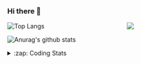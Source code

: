 ### Hi there 👋

<!--
**tao8687/tao8687** is a ✨ _special_ ✨ repository because its `README.md` (this file) appears on your GitHub profile.

Here are some ideas to get you started:

- 🔭 I’m currently working on ...
- 🌱 I’m currently learning ...
- 👯 I’m looking to collaborate on ...
- 🤔 I’m looking for help with ...
- 💬 Ask me about ...
- 📫 How to reach me: ...
- 😄 Pronouns: ...
- ⚡ Fun fact: ...
-->

<img align='right' src="https://media.giphy.com/media/M9gbBd9nbDrOTu1Mqx/giphy.gif" width="230">

![Top Langs](https://github-readme-stats.vercel.app/api/top-langs/?username=tao8687&layout=compact&title_color=23238E&text_color=A67D3D)

![Anurag's github stats](https://github-readme-stats.vercel.app/api?username=tao8687&show_icons=true&&text_color=A67D3D&title_color=23238E&show_icons=false&count_private=true&hide=stars)

<details>
  <summary>:zap: Coding Stats</summary>
  <b>
<!--START_SECTION:waka-->
![Profile Views](http://img.shields.io/badge/Profile%20Views-10-blue)

**🐱 My GitHub Data** 

> 🏆 382 Contributions in the Year 2021
 > 
> 📦 886.6 kB Used in GitHub's Storage 
 > 
> 🚫 Not Opted to Hire
 > 
> 📜 50 Public Repositories 
 > 
> 🔑 22 Private Repositories  
 > 
**I'm an Early 🐤** 

```text
🌞 Morning    112 commits    ███████████████░░░░░░░░░░   60.87% 
🌆 Daytime    34 commits     ████░░░░░░░░░░░░░░░░░░░░░   18.48% 
🌃 Evening    38 commits     █████░░░░░░░░░░░░░░░░░░░░   20.65% 
🌙 Night      0 commits      ░░░░░░░░░░░░░░░░░░░░░░░░░   0.0%

```
📅 **I'm Most Productive on Wednesday** 

```text
Monday       25 commits     ███░░░░░░░░░░░░░░░░░░░░░░   13.59% 
Tuesday      35 commits     ████░░░░░░░░░░░░░░░░░░░░░   19.02% 
Wednesday    36 commits     █████░░░░░░░░░░░░░░░░░░░░   19.57% 
Thursday     23 commits     ███░░░░░░░░░░░░░░░░░░░░░░   12.5% 
Friday       30 commits     ████░░░░░░░░░░░░░░░░░░░░░   16.3% 
Saturday     20 commits     ██░░░░░░░░░░░░░░░░░░░░░░░   10.87% 
Sunday       15 commits     ██░░░░░░░░░░░░░░░░░░░░░░░   8.15%

```


📊 **This Week I Spent My Time On** 

```text
⌚︎ Time Zone: Asia/Shanghai

💬 Programming Languages: 
No Activity Tracked This Week

🔥 Editors: 
No Activity Tracked This Week

🐱‍💻 Projects: 
No Activity Tracked This Week

💻 Operating System: 
No Activity Tracked This Week

```

**I Mostly Code in C** 

```text
C                        6 repos             ██████░░░░░░░░░░░░░░░░░░░   25.0% 
Python                   6 repos             ██████░░░░░░░░░░░░░░░░░░░   25.0% 
C++                      5 repos             █████░░░░░░░░░░░░░░░░░░░░   20.83% 
Shell                    2 repos             ██░░░░░░░░░░░░░░░░░░░░░░░   8.33% 
Makefile                 1 repo              █░░░░░░░░░░░░░░░░░░░░░░░░   4.17%

```


**Timeline**

![Chart not found](https://raw.githubusercontent.com/tao8687/tao8687/master/charts/bar_graph.png) 


 Last Updated on 12/12/2021
<!--END_SECTION:waka-->
</details>
